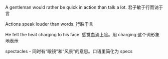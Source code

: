 A gentleman would rather be quick in action than talk a lot. 
君子敏于行而讷于言

Actions speak louder than words.
行胜于言

He felt the heat charging to his face.
感觉血涌上脸。用 charging 这个词形象地表示

spectacles - 同时有“眼镜”和“风景”的意思。口语里简化为 specs

